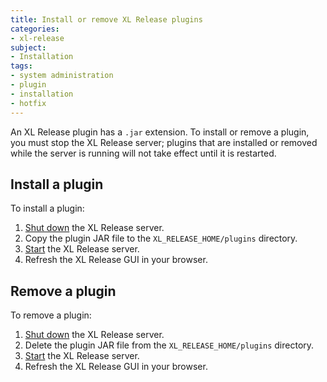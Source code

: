 ```yaml
---
title: Install or remove XL Release plugins
categories:
- xl-release
subject:
- Installation
tags:
- system administration
- plugin
- installation
- hotfix
---
```


An XL Release plugin has a `.jar` extension. To install or remove a plugin, you must stop the XL Release server; plugins that are installed or removed while the server is running will not take effect until it is restarted.

## Install a plugin

To install a plugin:

1. [Shut down](/xl-release/how-to/shut-down-xl-release.html) the XL Release server.
2. Copy the plugin JAR file to the `XL_RELEASE_HOME/plugins` directory.
3. [Start](/xl-release/how-to/start-xl-release.html) the XL Release server.
4. Refresh the XL Release GUI in your browser.

## Remove a plugin

To remove a plugin:

1. [Shut down](/xl-release/how-to/shut-down-xl-release.html) the XL Release server.
2. Delete the plugin JAR file from the `XL_RELEASE_HOME/plugins` directory.
3. [Start](/xl-release/how-to/start-xl-release.html) the XL Release server.
4. Refresh the XL Release GUI in your browser.
